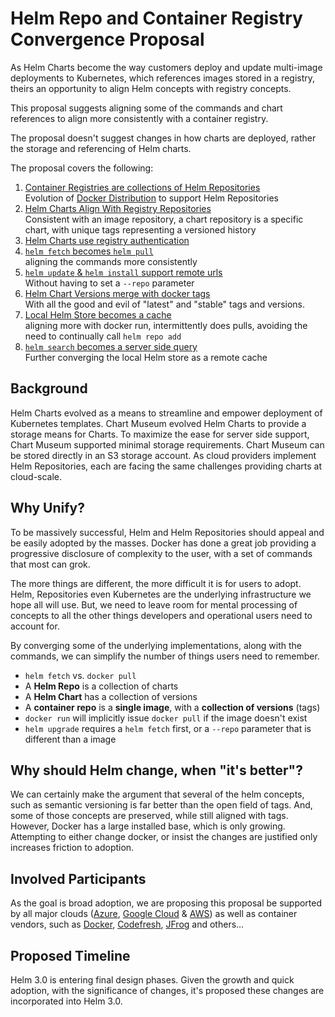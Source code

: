# Helm Repo and Container Registry Convergence Proposal

As Helm Charts become the way customers deploy and update multi-image deployments to Kubernetes, which references images stored in a registry, theirs an opportunity to align Helm concepts with registry concepts. 

This proposal suggests aligning some of the commands and chart references to align more consistently with a container registry. 

The proposal doesn't suggest changes in how charts are deployed, rather the storage and referencing of Helm charts.

The proposal covers the following:

1. [Container Registries are collections of Helm Repositories](./001-repo-registry.md)  
  Evolution of [Docker Distribution](https://github.com/docker/distribution) to support Helm Repositories
2. [Helm Charts Align With Registry Repositories](./002-chart-registry-repo.md)  
    Consistent with an image repository, a chart repository is a specific chart, with unique tags representing a versioned history  
3. [Helm Charts use registry authentication](./003-chart-authentication.md)  
4. [`helm fetch` becomes `helm pull`](./004-helm-fetch-pull.md)  
  aligning the commands more consistently
5. [`helm update` & `helm install` support remote urls](./005-helm-fetch-url.md)  
  Without having to set a `--repo` parameter
6. [Helm Chart Versions merge with docker tags](./006-helm-version-tags.md)   
    With all the good and evil of "latest" and "stable" tags and versions.
7. [Local Helm Store becomes a cache](./007-helm-store-cache.md)  
  aligning more with docker run, intermittently does pulls, avoiding the need to continually call `helm repo add`
8. [`helm search` becomes a server side query](./008-helm-search-server-query.md)  
  Further converging the local Helm store as a remote cache

## Background
Helm Charts evolved as a means to streamline and empower deployment of Kubernetes templates. Chart Museum evolved Helm Charts to provide a storage means for Charts. To maximize the ease for server side support, Chart Museum supported minimal storage requirements. Chart Museum can be stored directly in an S3 storage account. As cloud providers implement Helm Repositories, each are facing the same challenges providing charts at cloud-scale. 

## Why Unify?

To be massively successful, Helm and Helm Repositories should appeal and be easily adopted by the masses. Docker has done a great job providing a progressive disclosure of complexity to the user, with a set of commands that most can grok.

The more things are different, the more difficult it is for users to adopt. Helm, Repositories even Kubernetes are the underlying infrastructure we hope all will use. But, we need to leave room for mental processing of concepts to all the other things developers and operational users need to account for.

By converging some of the underlying implementations, along with the commands, we can simplify the number of things users need to remember.

- `helm fetch` vs. 
`docker pull`
- A **Helm Repo** is a collection of charts
- A **Helm Chart** has a collection of versions
- A **container repo** is a **single image**, with a **collection of versions** (tags)
- `docker run` will implicitly issue `docker pull` if the image doesn't exist
- `helm upgrade` requires a `helm fetch` first, or a `--repo` parameter that is different than a image


## Why should Helm change, when "it's better"?

We can certainly make the argument that several of the helm concepts, such as semantic versioning is far better than the open field of tags. And, some of those concepts are preserved, while still aligned with tags. However, Docker has a large installed base, which is only growing. Attempting to either change docker, or insist the changes are justified only increases friction to adoption. 

## Involved Participants

As the goal is broad adoption, we are proposing this proposal be supported by all major clouds ([Azure](www.azure.com), [Google Cloud](https://cloud.google.com/) & [AWS](https://aws.amazon.com)) as well as container vendors, such as [Docker](https://www.docker.com), [Codefresh](https://codefresh.io), [JFrog](https://jfrog.com) and others...

## Proposed Timeline

Helm 3.0 is entering final design phases. Given the growth and quick adoption, with the significance of changes, it's proposed these changes are incorporated into Helm 3.0. 

